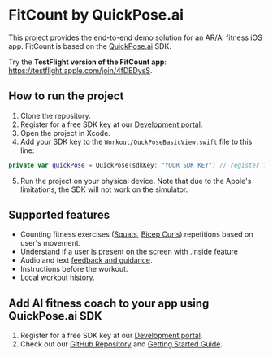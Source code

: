 #  FitCount by QuickPose.ai

This project provides the end-to-end demo solution for an AR/AI fitness iOS app. FitCount is based on the [QuickPose.ai](https://QuickPose.ai) SDK.

Try the **TestFlight version of the FitCount app**: https://testflight.apple.com/join/4fDEDysS.

## How to run the project
1. Clone the repository.
2. Register for a free SDK key at our [Development portal](https://dev.quickpose.ai/auth/signup).
3. Open the project in Xcode.
4. Add your SDK key to the `Workout/QuckPoseBasicView.swift` file to this line:

```swift
private var quickPose = QuickPose(sdkKey: "YOUR SDK KEY") // register for your free key at https://dev.quickpose.ai
```
5. Run the project on your physical device. Note that due to the Apple's limitations, the SDK will not work on the simulator.

## Supported features

* Counting fitness exercises ([Squats](https://docs.quickpose.ai/docs/MobileSDK/Features/Exercises/Squats), [Bicep Curls](https://docs.quickpose.ai/docs/MobileSDK/Features/Exercises/Bicep%20Curls)) repetitions based on user's movement.
* Understand if a user is present on the screen with .inside feature
* Audio and text [feedback and guidance](https://docs.quickpose.ai/docs/MobileSDK/Features/Feedback).
* Instructions before the workout.
* Local workout history.

## Add AI fitness coach to your app using QuickPose.ai SDK

1. Register for a free SDK key at our [Development portal](https://dev.quickpose.ai/auth/signup).
2. Check out our [GitHub Repository](https://github.com/quickpose/quickpose-ios-sdk) and [Getting Started Guide](https://docs.quickpose.ai/docs/MobileSDK/GettingStarted/Integration).
